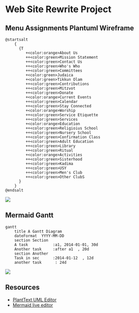# Web Site Rewrite Project

## Menu Assignments Plantuml Wireframe

```plantuml
@startsalt
    {
      {T
         +<color:orange>About Us
         ++<color:green>Mission Statement
         ++<color:green>Contact Us
         ++<color:green>Who's Who
         ++<color:green>Committees
         +<color:green>Judaica
         +<color:green>Tikkun Olam
         ++<color:green>Contributions
         ++<color:green>Mitzvot
         ++<color:green>Donate
         +<color:orange>Current Events
         ++<color:green>Calendar
         ++<color:green>Stay Connected
         +<color:orange>Worship
         ++<color:green>Service Etiquette
         ++<color:green>Services
         +<color:orange>Education
         ++<color:green>Religioius School
         ++<color:green>Nursery School
         ++<color:green>Confirmation Class
         ++<color:green>Adult Education
         ++<color:green>Library
         ++<color:green>Ritual
         +<color:orange>Activities
         ++<color:green>Sisterhood
         ++<color:green>Kadima
         ++<color:green>USY
         ++<color:green>Men's Club
         ++<color:green>Other ClubS
      }
    }
@endsalt

```
![](https://www.plantuml.com/plantuml/svg/XPJTJiCm38NlUOhSSS4R83HjAhlXRnBTD77ffMQrbYRWE9K6ujtnVf10p5qkt4hvP9zpcdIS1LWo1BbmkZxtLP_puukkgnkVGkBhn13NE9giKX6toB-07sBDY77qI3bJYguM4EmmYabMAGhumMRBDbrcftMWITUH26B-B_b0t9K6o8ErFQVDfaGt2z0DAcLQ5L5ZGyxbeq-stziKDH8psQemQrnksckrfrGGC3R09g31RvqgZkW56tFSCd5kwSrkWzoJHpSLUYyeVuIV94zyWEEeQLCyxB8pMpnZe3KbAjdLlaqfcEHJuOoyFOUf_rVYRZ_LLG6o7UYaAK5JFwlnWLOClBKza1G8ziNnGZq9eQsafYp8wginaNjeg0DpUr6_sCSJezwbAfILYSoaHTuZzP7vkZZKiPwvtM_Y6m00)

## Mermaid Gantt

```mermaid
gantt
    title A Gantt Diagram
    dateFormat  YYYY-MM-DD
    section Section
    A task           :a1, 2014-01-01, 30d
    Another task     :after a1  , 20d
    section Another
    Task in sec      :2014-01-12  , 12d
    another task      : 24d
```

[![](https://mermaid.ink/img/eyJjb2RlIjoiZ2FudHRcbiAgICB0aXRsZSBBIEdhbnR0IERpYWdyYW1cbiAgICBkYXRlRm9ybWF0ICBZWVlZLU1NLUREXG4gICAgc2VjdGlvbiBTZWN0aW9uXG4gICAgQSB0YXNrICAgICAgICAgICA6YTEsIDIwMTQtMDEtMDEsIDMwZFxuICAgIEFub3RoZXIgdGFzayAgICAgOmFmdGVyIGExICAsIDIwZFxuICAgIHNlY3Rpb24gQW5vdGhlclxuICAgIFRhc2sgaW4gc2VjICAgICAgOjIwMTQtMDEtMTIgICwgMTJkXG4gICAgYW5vdGhlciB0YXNrICAgICAgOiAyNGQiLCJtZXJtYWlkIjp7InRoZW1lIjoiZGVmYXVsdCJ9LCJ1cGRhdGVFZGl0b3IiOmZhbHNlfQ)](https://mermaid-js.github.io/mermaid-live-editor/#/edit/eyJjb2RlIjoiZ2FudHRcbiAgICB0aXRsZSBBIEdhbnR0IERpYWdyYW1cbiAgICBkYXRlRm9ybWF0ICBZWVlZLU1NLUREXG4gICAgc2VjdGlvbiBTZWN0aW9uXG4gICAgQSB0YXNrICAgICAgICAgICA6YTEsIDIwMTQtMDEtMDEsIDMwZFxuICAgIEFub3RoZXIgdGFzayAgICAgOmFmdGVyIGExICAsIDIwZFxuICAgIHNlY3Rpb24gQW5vdGhlclxuICAgIFRhc2sgaW4gc2VjICAgICAgOjIwMTQtMDEtMTIgICwgMTJkXG4gICAgYW5vdGhlciB0YXNrICAgICAgOiAyNGQiLCJtZXJtYWlkIjp7InRoZW1lIjoiZGVmYXVsdCJ9LCJ1cGRhdGVFZGl0b3IiOmZhbHNlfQ)

## Resources

* [PlantText UML Editor](https://www.planttext.com/)
* [Mermaid live editor](https://mermaid-js.github.io/mermaid-live-editor/#/edit/eyJjb2RlIjoiZ2FudHRcbiAgICB0aXRsZSBBIEdhbnR0IERpYWdyYW1cbiAgICBkYXRlRm9ybWF0ICBZWVlZLU1NLUREXG4gICAgc2VjdGlvbiBTZWN0aW9uXG4gICAgQSB0YXNrICAgICAgICAgICA6YTEsIDIwMTQtMDEtMDEsIDMwZFxuICAgIEFub3RoZXIgdGFzayAgICAgOmFmdGVyIGExICAsIDIwZFxuICAgIHNlY3Rpb24gQW5vdGhlclxuICAgIFRhc2sgaW4gc2VjICAgICAgOjIwMTQtMDEtMTIgICwgMTJkXG4gICAgYW5vdGhlciB0YXNrICAgICAgOiAyNGQiLCJtZXJtYWlkIjp7InRoZW1lIjoiZGVmYXVsdCJ9fQ)